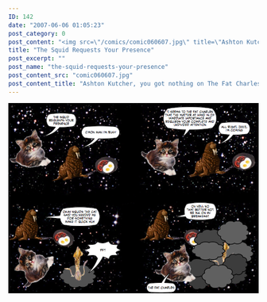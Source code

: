 ```yaml
---
ID: 142
date: "2007-06-06 01:05:23"
post_category: 0
post_content: "<img src=\"/comics/comic060607.jpg\" title=\"Ashton Kutcher, you got nothing on The Fat Charles\">/>"
title: "The Squid Requests Your Presence"
post_excerpt: ""
post_name: "the-squid-requests-your-presence"
post_content_src: "comic060607.jpg"
post_content_title: "Ashton Kutcher, you got nothing on The Fat Charles"
---
```



[![Ashton Kutcher, you got nothing on The Fat Charles](/comics-hi-res/comic060607.jpg)](/comics-hi-res/comic060607.jpg "Ashton Kutcher, you got nothing on The Fat Charles")
